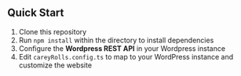


## Quick Start

1. Clone this repository
2. Run `npm install` within the directory to install dependencies
3. Configure the **Wordpress REST API** in your Wordpress instance
4. Edit `careyRolls.config.ts` to map to your WordPress instance and customize the website


